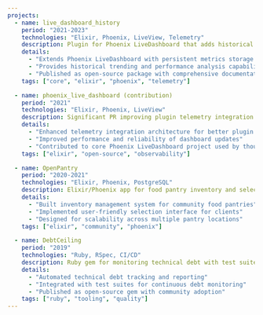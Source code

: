 ```yaml
---
projects:
  - name: live_dashboard_history
    period: "2021-2023"
    technologies: "Elixir, Phoenix, LiveView, Telemetry"
    description: Plugin for Phoenix LiveDashboard that adds historical metrics tracking.
    details:
      - "Extends Phoenix LiveDashboard with persistent metrics storage and visualization"
      - "Provides historical trending and performance analysis capabilities"
      - "Published as open-source package with comprehensive documentation"
    tags: ["core", "elixir", "phoenix", "telemetry"]

  - name: phoenix_live_dashboard (contribution)
    period: "2021"
    technologies: "Elixir, Phoenix, LiveView"
    description: Significant PR improving plugin telemetry integration and extensibility.
    details:
      - "Enhanced telemetry integration architecture for better plugin extensibility"
      - "Improved performance and reliability of dashboard updates"
      - "Contributed to core Phoenix LiveDashboard project used by thousands"
    tags: ["elixir", "open-source", "observability"]

  - name: OpenPantry
    period: "2020-2021"
    technologies: "Elixir, Phoenix, PostgreSQL"
    description: Elixir/Phoenix app for food pantry inventory and selection management.
    details:
      - "Built inventory management system for community food pantries"
      - "Implemented user-friendly selection interface for clients"
      - "Designed for scalability across multiple pantry locations"
    tags: ["elixir", "community", "phoenix"]

  - name: DebtCeiling
    period: "2019"
    technologies: "Ruby, RSpec, CI/CD"
    description: Ruby gem for monitoring technical debt with test suite integration.
    details:
      - "Automated technical debt tracking and reporting"
      - "Integrated with test suites for continuous debt monitoring"
      - "Published as open-source gem with community adoption"
    tags: ["ruby", "tooling", "quality"]
---
```

